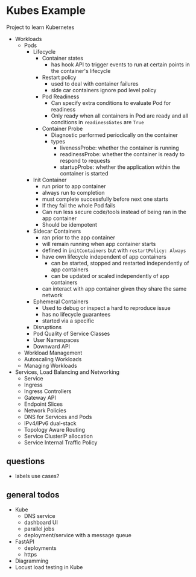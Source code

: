 # Kubes Example

Project to learn Kubernetes

- Workloads
  - Pods
    - Lifecycle
      - Container states
        - has hook API to trigger events to run at certain points in the container's lifecycle
      - Restart policy
        - used to deal with container failures
        - side car containers ignore pod level policy
      - Pod Readiness
        - Can specify extra conditions to evaluate Pod for readiness
        - Only ready when all containers in Pod are ready and all conditions in `readinessGates` are `True`
      - Container Probe
        - Diagnostic performed periodically on the container
        - types
          - livenessProbe: whether the container is running
          - readinessProbe: whether the container is ready to respond to requests
          - startupProbe: whether the application within the container is started
    - Init Container
      - run prior to app container
      - always run to completion
      - must complete successfully before next one starts
      - If they fail the whole Pod fails
      - Can run less secure code/tools instead of being ran in the app container
      - Should be idempotent
    - Sidecar Containers
      - ran prior to the app container
      - will remain running when app container starts
      - defined in `initContainers` but with `restartPolicy: Always`
      - have own lifecycle independent of app containers
        - can be started, stopped and restarted independently of app containers
        - can be updated or scaled independently of app containers
      - can interact with app container given they share the same network
    - Ephemeral Containers
      - Used to debug or inspect a hard to reproduce issue
      - has no lifecycle guarantees
      - started via a specific 
    - Disruptions
    - Pod Quality of Service Classes
    - User Namespaces
    - Downward API
  - Workload Management
  - Autoscaling Workloads
  - Managing Workloads
- Services, Load Balancing and Networking
  - Service
  - Ingress
  - Ingress Controllers
  - Gateway API
  - Endpoint Slices
  - Network Policies
  - DNS for Services and Pods
  - IPv4/IPv6 dual-stack
  - Topology Aware Routing
  - Service ClusterIP allocation
  - Service Internal Traffic Policy


## questions
- labels use cases?


## general todos
- Kube
  - DNS service
  - dashboard UI
  - parallel jobs
  - deployment/service with a message queue
- FastAPI
  - deployments
  - https
- Diagramming
- Locust load testing in Kube
